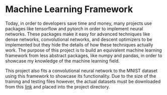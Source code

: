 # Machine Learning Framework

Today, in order to developers save time and money, many projects use packages like tensorflow and pytorch in order to implement neural networks. These packages make it easy for advanced techniques like dense networks, convolutional networks, and descent optimizers to be implemented but they hide the details of how these techniques actually work. The purpose of this project is to build an equivalent machine learning framework from less abstract packages, like numpy and pandas, in order to showcase my knowledge of the machine learning field. 

This project also fits a convolutional neural network to the MNIST dataset using this framework to showcase its functionality. Due to the size of the training and testing files however, the actual datasets must be downloaded from this [link](https://www.kaggle.com/competitions/digit-recognizer/data) and placed into the project directory. 
